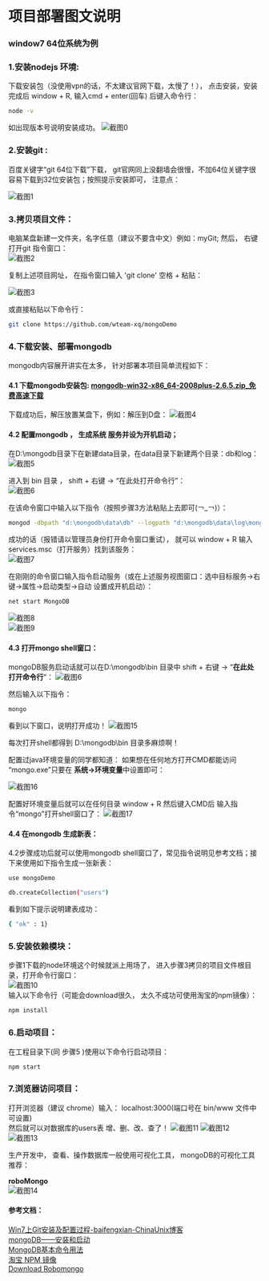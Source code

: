 
# 项目部署图文说明

### window7 64位系统为例

### 1.安装nodejs 环境:

下载安装包（没使用vpn的话，不太建议官网下载，太慢了！）， 点击安装，安装完成后 window + R, 输入cmd + enter(回车) 后键入命令行：
```Bash
node -v
```

如出现版本号说明安装成功。
![截图0](https://github.com/wteam-xq/mongoDemo/blob/master/deploy_images/0.jpg)

### 2.安装git :
  百度关键字“git 64位下载”下载， git官网同上没翻墙会很慢，不加64位关键字很容易下载到32位安装包；按照提示安装即可， 注意点：  
  
  ![截图1](https://github.com/wteam-xq/mongoDemo/blob/master/deploy_images/1.jpg)
  
### 3.拷贝项目文件：
  电脑某盘新建一文件夹，名字任意（建议不要含中文）例如：myGit; 然后， 右键打开git 指令窗口：  
   ![截图2](https://github.com/wteam-xq/mongoDemo/blob/master/deploy_images/2.jpg)  
   
   复制上述项目网址， 在指令窗口输入 'git clone' 空格 + 粘贴：  
   
   ![截图3](https://github.com/wteam-xq/mongoDemo/blob/master/deploy_images/3.jpg)  
   
或直接粘贴以下命令行：  

   ```Bash
   git clone https://github.com/wteam-xq/mongoDemo
   ```  
   
### 4.下载安装、部署mongodb
 mongodb内容展开讲实在太多， 针对部署本项目简单流程如下：  
#### 4.1 下载mongodb安装包: [mongodb-win32-x86_64-2008plus-2.6.5.zip_免费高速下载](http://pan.baidu.com/s/1qWG5Lr2)  
  下载成功后，解压放置某盘下，例如：解压到D盘：
  ![截图4](https://github.com/wteam-xq/mongoDemo/blob/master/deploy_images/4.jpg)
  
#### 4.2 配置mongodb ， 生成系统 服务并设为开机启动；  
在D:\mongodb目录下在新建data目录，在data目录下新建两个目录：db和log：
![截图5](https://github.com/wteam-xq/mongoDemo/blob/master/deploy_images/5.jpg)  

进入到 bin 目录 ， shift + 右键 ->  “在此处打开命令行”：  
![截图6](https://github.com/wteam-xq/mongoDemo/blob/master/deploy_images/6.jpg) 

在该命令窗口中输入以下指令（按照步骤3方法粘贴上去即可(￢_￢)）：  
```Bash
mongod -dbpath "d:\mongodb\data\db" --logpath "d:\mongodb\data\log\mongodb.log" --install --serviceName "MongoDB"

```  

成功的话（报错请以管理员身份打开命令窗口重试）， 就可以 window + R 输入 services.msc（打开服务）找到该服务：  
![截图7](https://github.com/wteam-xq/mongoDemo/blob/master/deploy_images/7.jpg)   

在刚刚的命令窗口输入指令启动服务（或在上述服务视图窗口：选中目标服务->右键->属性->启动类型->自动  设置成开机启动）： 
```Bash
net start MongoDB
```  
![截图8](https://github.com/wteam-xq/mongoDemo/blob/master/deploy_images/8.jpg)  
![截图9](https://github.com/wteam-xq/mongoDemo/blob/master/deploy_images/9.jpg)  

#### 4.3 打开mongo shell窗口：

mongoDB服务启动话就可以在D:\mongodb\bin 目录中 shift + 右键 -> “**在此处打开命令行**”：
![截图6](https://github.com/wteam-xq/mongoDemo/blob/master/deploy_images/6.jpg) 

然后输入以下指令：
```Bash
mongo
```  
看到以下窗口，说明打开成功！
![截图15](https://github.com/wteam-xq/mongoDemo/blob/master/deploy_images/15.jpg)  
 
每次打开shell都得到 D:\mongodb\bin 目录多麻烦啊！

配置过java环境变量的同学都知道： 如果想在任何地方打开CMD都能访问 “mongo.exe”只要在 **系统->环境变量**中设置即可：

![截图16](https://github.com/wteam-xq/mongoDemo/blob/master/deploy_images/16.jpg)  

配置好环境变量后就可以在任何目录 window + R 然后键入CMD后 输入指令“mongo”打开shell窗口了： 
![截图17](https://github.com/wteam-xq/mongoDemo/blob/master/deploy_images/17.jpg)  

#### 4.4 在mongodb 生成新表：
4.2步骤成功后就可以使用mongodb shell窗口了，常见指令说明见参考文档；接下来使用如下指令生成一张新表：  
```Bash
use mongoDemo

db.createCollection("users")
```   
看到如下提示说明建表成功：  
```Bash
{ "ok" : 1}
```  
### 5.安装依赖模块：
步骤1下载的node环境这个时候就派上用场了， 进入步骤3拷贝的项目文件根目录，打开命令行窗口：  
![截图10](https://github.com/wteam-xq/mongoDemo/blob/master/deploy_images/10.jpg)   
输入以下命令行（可能会download很久， 太久不成功可使用淘宝的npm镜像）：  
```Bash
npm install
```  

### 6.启动项目：
在工程目录下(同 步骤5 )使用以下命令行启动项目： 
```Bash
npm start
```  

### 7.浏览器访问项目：  
打开浏览器（建议 chrome）输入： localhost:3000(端口号在 bin/www 文件中可设置)  
然后就可以对数据库的users表 增、删、改、查了！
![截图11](https://github.com/wteam-xq/mongoDemo/blob/master/deploy_images/11.jpg)
![截图12](https://github.com/wteam-xq/mongoDemo/blob/master/deploy_images/12.jpg)
![截图13](https://github.com/wteam-xq/mongoDemo/blob/master/deploy_images/13.jpg)  

生产开发中， 查看、操作数据库一般使用可视化工具， mongoDB的可视化工具推荐： 

**roboMongo**  
![截图14](https://github.com/wteam-xq/mongoDemo/blob/master/deploy_images/14.jpg)  


#### 参考文档：  
[Win7上Git安装及配置过程-baifengxian-ChinaUnix博客](http://blog.chinaunix.net/uid-25806493-id-3319781.html)  
[mongoDB——安装和启动](http://blog.csdn.net/liusong0605/article/details/10574863)  
[MongoDB基本命令用法](http://www.cnblogs.com/xusir/archive/2012/12/24/2830957.html)  
[淘宝 NPM 镜像](http://npm.taobao.org/)  
[Download Robomongo](http://robomongo.org)  
